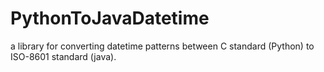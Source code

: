 # PythonToJavaDatetime
a library for converting datetime patterns between C standard (Python) to ISO-8601 standard (java).
